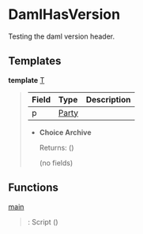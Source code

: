 # <a name="module-damlhasversion-92471"></a>DamlHasVersion

Testing the daml version header.

## Templates

<a name="type-damlhasversion-t-3992"></a>**template** [T](#type-damlhasversion-t-3992)

> | Field                                                                                   | Type                                                                                    | Description |
> | :-------------------------------------------------------------------------------------- | :-------------------------------------------------------------------------------------- | :---------- |
> | p                                                                                       | [Party](https://docs.daml.com/daml/stdlib/Prelude.html#type-da-internal-lf-party-57932) |  |
>
> * **Choice Archive**
>
>   Returns: ()
>
>   (no fields)

## Functions

<a name="function-damlhasversion-main-19130"></a>[main](#function-damlhasversion-main-19130)

> : Script ()
